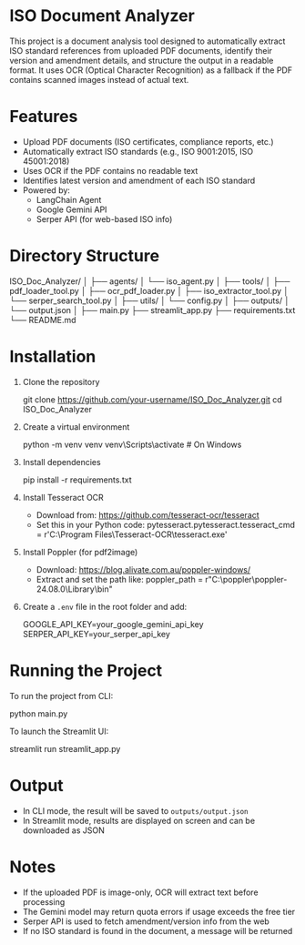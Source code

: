 # ISO Document Analyzer

This project is a document analysis tool designed to automatically extract ISO standard references from uploaded PDF documents, identify their version and amendment details, and structure the output in a readable format. It uses OCR (Optical Character Recognition) as a fallback if the PDF contains scanned images instead of actual text.

# Features

- Upload PDF documents (ISO certificates, compliance reports, etc.)
- Automatically extract ISO standards (e.g., ISO 9001:2015, ISO 45001:2018)
- Uses OCR if the PDF contains no readable text
- Identifies latest version and amendment of each ISO standard
- Powered by:
  - LangChain Agent
  - Google Gemini API
  - Serper API (for web-based ISO info)

# Directory Structure

ISO_Doc_Analyzer/
│
├── agents/
│   └── iso_agent.py
│
├── tools/
│   ├── pdf_loader_tool.py
│   ├── ocr_pdf_loader.py
│   ├── iso_extractor_tool.py
│   └── serper_search_tool.py
│
├── utils/
│   └── config.py
│
├── outputs/
│   └── output.json
│
├── main.py
├── streamlit_app.py
├── requirements.txt
└── README.md

# Installation

1. Clone the repository

   git clone https://github.com/your-username/ISO_Doc_Analyzer.git
   cd ISO_Doc_Analyzer

2. Create a virtual environment

   python -m venv venv
   venv\Scripts\activate   # On Windows

3. Install dependencies

   pip install -r requirements.txt

4. Install Tesseract OCR

   - Download from: https://github.com/tesseract-ocr/tesseract
   - Set this in your Python code:
     pytesseract.pytesseract.tesseract_cmd = r'C:\Program Files\Tesseract-OCR\tesseract.exe'

5. Install Poppler (for pdf2image)

   - Download: https://blog.alivate.com.au/poppler-windows/
   - Extract and set the path like:
     poppler_path = r"C:\poppler\poppler-24.08.0\Library\bin"

6. Create a `.env` file in the root folder and add:

   GOOGLE_API_KEY=your_google_gemini_api_key
   SERPER_API_KEY=your_serper_api_key

# Running the Project

To run the project from CLI:

   python main.py

To launch the Streamlit UI:

   streamlit run streamlit_app.py

# Output

- In CLI mode, the result will be saved to `outputs/output.json`
- In Streamlit mode, results are displayed on screen and can be downloaded as JSON

# Notes

- If the uploaded PDF is image-only, OCR will extract text before processing
- The Gemini model may return quota errors if usage exceeds the free tier
- Serper API is used to fetch amendment/version info from the web
- If no ISO standard is found in the document, a message will be returned


